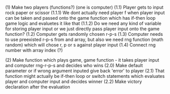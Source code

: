 (1) Make two players (functions?) (one is computer)
  (1.1) Player gets to input rock paper or scissor 
    (1.1.1) We dont actually need player f when player input can be taken and passed onto the game function which has if-then loop game logic and evaluetes it like that
    (1.1.2) Do we need any kind of variable for storing player input or we just directly pass player input onto the game function?
  (1.2) Computer gets randomly chosen r-p-s
  (1.3) Computer needs to use preexisted r-p-s from and array, but also we need rng function (math random) which will chose r, p or s against player input
  (1.4) Connect rng number with array index (?)

(2) Make function which plays game, game function - it takes player input and computer rng-r-p-s and decides who wins
  (2.0) Make default parameter or if wrong argument inputed give back 'error' to player
  (2.1) That function might actually be if-then loop or switch statements which evaluates player and computer input and decides winner
  (2.2) Make victory declaration after the evaluation
